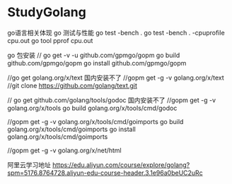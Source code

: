 # StudyGolang
go语言相关体现
go 测试与性能
go test -bench .
go test -bench . -cpuprofile cpu.out
go tool pprof cpu.out


go 包安装
// go get -v -u github.com/gpmgo/gopm
go build github.com/gpmgo/gopm
go install github.com/gpmgo/gopm

//go get golang.org/x/text 国内安装不了
//gopm get -g -v golang.org/x/text
//git clone https://github.com/golang/text.git

// go get github.com/golang/tools/godoc 国内安装不了
//gopm get -g -v golang.org/x/tools
go build golang.org/x/tools/cmd/godoc

//gopm get -g -v golang.org/x/tools/cmd/goimports
go build golang.org/x/tools/cmd/goimports
go install golang.org/x/tools/cmd/goimports

//gopm get -g -v golang.org/x/net/html

阿里云学习地址
https://edu.aliyun.com/course/explore/golang?spm=5176.8764728.aliyun-edu-course-header.3.1e96a0beUC2uRc

